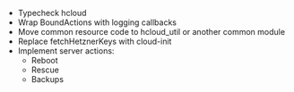 * Typecheck hcloud
* Wrap BoundActions with logging callbacks
* Move common resource code to hcloud_util or another common module
* Replace fetchHetznerKeys with cloud-init
* Implement server actions:
  + Reboot
  + Rescue
  + Backups
